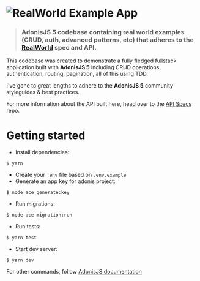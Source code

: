 # ![RealWorld Example App](logo.png)

> ### AdonisJS 5 codebase containing real world examples (CRUD, auth, advanced patterns, etc) that adheres to the [RealWorld](https://github.com/gothinkster/realworld) spec and API.

This codebase was created to demonstrate a fully fledged fullstack application built with **AdonisJS 5** including CRUD operations, authentication, routing, pagination, all of this using TDD.

I've gone to great lengths to adhere to the **AdonisJS 5** community styleguides & best practices.

For more information about the API built here, head over to the [API Specs](https://realworld-docs.netlify.app/docs/specs/backend-specs/introduction) repo.

# Getting started

- Install dependencies:

```
$ yarn
```

- Create your `.env` file based on `.env.example`
- Generate an app key for adonis project:

```
$ node ace generate:key
```

- Run migrations:

```
$ node ace migration:run
```

- Run tests:

```
$ yarn test
```

- Start dev server:

```
$ yarn dev
```

For other commands, follow [AdonisJS documentation](https://adonisjs.com)
